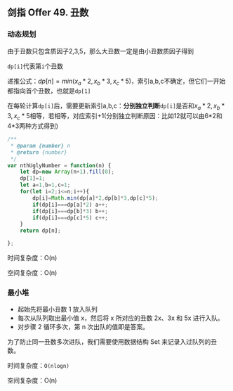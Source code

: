 ## 剑指 Offer 49. 丑数

### 动态规划

由于丑数只包含质因子2,3,5，那么大丑数一定是由小丑数质因子得到

`dp[i]`代表第`i`个丑数

递推公式：$dp[n]=min(x_{a}*2,x_{b}*3,x_{c}*5)$，索引a,b,c不确定，但它们一开始都指向首个丑数，也就是`dp[1]`

在每轮计算`dp[i]`后，需要更新索引a,b,c：**分别独立判断**`dp[i]`是否和$x_{a}*2,x_{b}*3,x_{c}*5$相等，若相等，对应索引+1(分别独立判断原因：比如12就可以由6*2和4\*3两种方式得到)

```javascript
/**
 * @param {number} n
 * @return {number}
 */
var nthUglyNumber = function(n) {
    let dp=new Array(n+1).fill(0);
    dp[1]=1;
    let a=1,b=1,c=1;
    for(let i=2;i<=n;i++){
        dp[i]=Math.min(dp[a]*2,dp[b]*3,dp[c]*5);
        if(dp[i]===dp[a]*2) a++;
        if(dp[i]===dp[b]*3) b++;
        if(dp[i]===dp[c]*5) c++;
    }
    return dp[n];

};
```

时间复杂度：O(n)

空间复杂度：O(n)

### 最小堆

* 起始先将最小丑数 1 放入队列
* 每次从队列取出最小值 x，然后将 x 所对应的丑数 2x、3x 和 5x 进行入队。
* 对步骤 2 循环多次，第 n 次出队的值即是答案。

为了防止同一丑数多次进队，我们需要使用数据结构 Set 来记录入过队列的丑数。

时间复杂度：`O(nlogn)`

空间复杂度：O(n)
